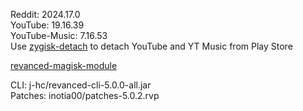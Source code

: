Reddit: 2024.17.0  
YouTube: 19.16.39  
YouTube-Music: 7.16.53  
Use [zygisk-detach](https://github.com/j-hc/zygisk-detach) to detach YouTube and YT Music from Play Store  

[revanced-magisk-module](https://github.com/mingaldrichgan/revanced-magisk-module)
  
CLI: j-hc/revanced-cli-5.0.0-all.jar  
Patches: inotia00/patches-5.0.2.rvp    
